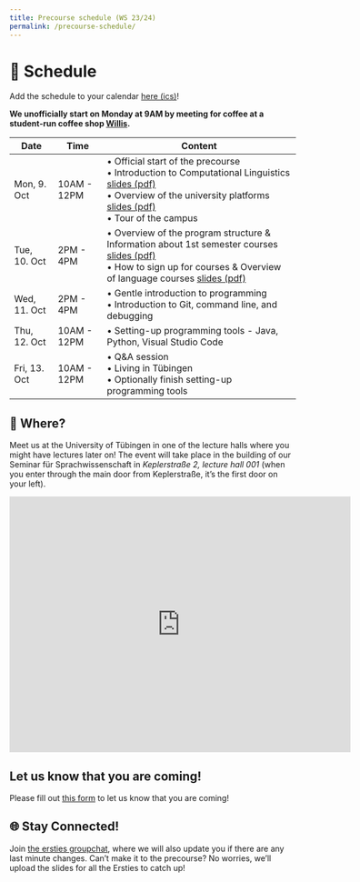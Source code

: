 ```yaml
---
title: Precourse schedule (WS 23/24)
permalink: /precourse-schedule/
---
```


# 📅 Schedule

Add the schedule to your calendar [here (ics)](webcal://fs-linguistics.github.io/files/Precourse.ics)!

**We unofficially start on Monday at 9AM by meeting for coffee at a student-run coffee shop [Willis](https://maps.app.goo.gl/6v9U4tKU8v6W5ymB6).**

| Date         | Time        | Content                                                                                                                                       |
| ------------ | ----------- | -------- |
| Mon, 9. Oct  | 10AM - 12PM | • Official start of the precourse <br> • Introduction to Computational Linguistics [slides (pdf)](https://fs-linguistics.github.io/files/precourse/PreCourse_What_is_Computational_Linguistics.pdf) <br> • Overview of the university platforms [slides (pdf)](https://fs-linguistics.github.io/files/precourse/PreCourse_Alma_Registration_LanguageCourses.pdf) <br> • Tour of the campus |
| Tue, 10. Oct | 2PM - 4PM   | • Overview of the program structure & Information about 1st semester courses [slides (pdf)](https://fs-linguistics.github.io/files/precourse/Precourse_ProgramStructure.pdf) <br> • How to sign up for courses & Overview of language courses [slides (pdf)](https://fs-linguistics.github.io/files/precourse/PreCourse_Alma_Registration_LanguageCourses2.pdf) |
| Wed, 11. Oct | 2PM - 4PM   | • Gentle introduction to programming <br> • Introduction to Git, command line, and debugging |
| Thu, 12. Oct | 10AM - 12PM | • Setting-up programming tools - Java, Python, Visual Studio Code |
| Fri, 13. Oct | 10AM - 12PM | • Q&A session <br> • Living in Tübingen <br> • Optionally finish setting-up programming tools |

## 📍 Where?

Meet us at the University of Tübingen in one of the lecture halls where you might have lectures later on! The event will take place in the building of our Seminar für Sprachwissenschaft in *Keplerstraße 2, lecture hall 001* (when you enter through the main door from Keplerstraße, it’s the first door on your left).

<iframe src="https://www.google.com/maps/embed?pb=!1m18!1m12!1m3!1d499.48120666150896!2d9.063708503059157!3d48.52603340175761!2m3!1f0!2f0!3f0!3m2!1i1024!2i768!4f13.1!3m3!1m2!1s0x4799e52d96edfc47%3A0xfeffe8b9b54ae8a3!2sDepartment%20of%20Linguistics%2C%20University%20of%20T%C3%BCbingen!5e0!3m2!1sen!2sde!4v1695983667265!5m2!1sen!2sde" width="600" height="450" style="border:0;" allowfullscreen="" loading="lazy" referrerpolicy="no-referrer-when-downgrade"></iframe>

## Let us know that you are coming!

Please fill out [this form](https://docs.google.com/forms/d/e/1FAIpQLSenVUaydGj_pgfPQ1-4RxMf7sJ5BuPwLCXIlf8b6VW_PCGBGQ/viewform) to let us know that you are coming!

## 🌐 Stay Connected!

Join [the ersties groupchat](https://chat.whatsapp.com/Djz1guUfBbx06rsRKQigfe), where we will also update you if there are any last minute changes. Can’t make it to the precourse? No worries, we’ll upload the slides for all the Ersties to catch up!
